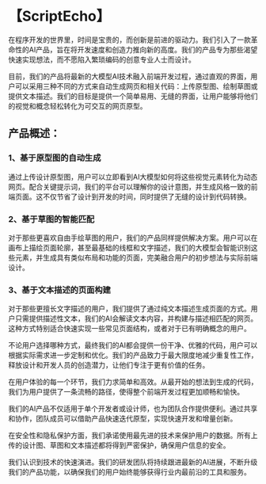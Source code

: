 # 【ScriptEcho】

在程序开发的世界里，时间是宝贵的，而创新是前进的驱动力。我们引入了一款革命性的AI产品，旨在将开发速度和创造力推向新的高度。我们的产品专为那些渴望快速实现想法，而不愿陷入繁琐编码的创意专业人士而设计。

目前，我们的产品将最新的大模型AI技术融入前端开发过程，通过直观的界面，用户可以采用三种不同的方式来自动生成网页和相关代码：上传原型图、绘制草图或提供文本描述。我们的目标是提供一个简单易用、无缝的界面，让用户能够将他们的视觉和概念轻松转化为可交互的网页原型。

## 产品概述：

### 1、基于原型图的自动生成

通过上传设计原型图，用户可以立即看到AI大模型如何将这些视觉元素转化为动态网页。配合关键提示词，我们的平台可以理解你的设计意图，并生成风格一致的前端页面。这不仅节省了设计到开发的时间，同时提供了无缝的设计到代码转换。

### 2、基于草图的智能匹配

对于那些更喜欢自由手绘草图的用户，我们的产品同样提供解决方案。用户可以在画布上描绘页面轮廓，甚至最基础的线框和文字描述，我们的大模型会智能识别这些元素，并生成具有类似布局和功能的页面，完美融合用户的初步想法与实际前端设计。

### 3、基于文本描述的页面构建

对于那些更擅长文字描述的用户，我们提供了通过纯文本描述生成页面的方式。用户只需提供描述性文本，我们的AI会解读文本内容，并构建与描述相匹配的网页。这种方式特别适合快速实现一些常见页面结构，或者对于已有明确概念的用户。

不论用户选择哪种方式，最终我们的AI都会提供一份干净、优雅的代码，用户可以根据实际需求进一步定制和优化。我们的产品致力于最大限度地减少重复性工作，释放设计和开发人员的创造潜力，让他们专注于更有价值的任务。

在用户体验的每一个环节，我们力求简单和高效。从最开始的想法到生成的代码，我们为用户提供了一条流畅的路径，使得整个前端开发过程更加顺畅和愉快。

我们的AI产品不仅适用于单个开发者或设计师，也为团队合作提供便利。通过共享和协作，团队成员可以借助产品快速迭代原型，实现快速开发和增量创新。

在安全性和隐私保护方面，我们承诺使用最先进的技术来保护用户的数据。所有上传的设计图、草图和文本描述都将得到严密保护，确保用户信息的安全。

我们认识到技术的快速演进。我们的研发团队将持续跟进最新的AI进展，不断升级我们的产品功能，以确保我们的用户始终能够获得行业内最前沿的工具和服务。